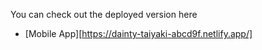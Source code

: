 

You can check out the deployed version here
- [Mobile App][https://dainty-taiyaki-abcd9f.netlify.app/]

